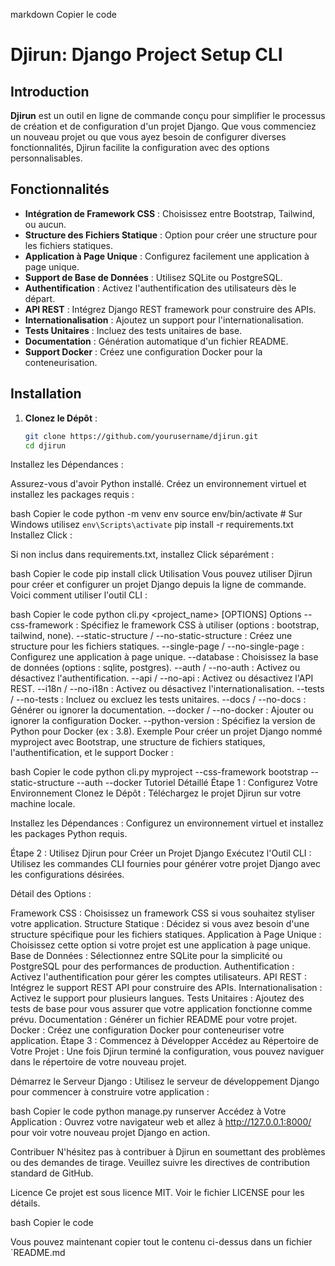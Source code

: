 markdown
Copier le code
# Djirun: Django Project Setup CLI

## Introduction

**Djirun** est un outil en ligne de commande conçu pour simplifier le processus de création et de configuration d'un projet Django. Que vous commenciez un nouveau projet ou que vous ayez besoin de configurer diverses fonctionnalités, Djirun facilite la configuration avec des options personnalisables.

## Fonctionnalités

- **Intégration de Framework CSS** : Choisissez entre Bootstrap, Tailwind, ou aucun.
- **Structure des Fichiers Statique** : Option pour créer une structure pour les fichiers statiques.
- **Application à Page Unique** : Configurez facilement une application à page unique.
- **Support de Base de Données** : Utilisez SQLite ou PostgreSQL.
- **Authentification** : Activez l'authentification des utilisateurs dès le départ.
- **API REST** : Intégrez Django REST framework pour construire des APIs.
- **Internationalisation** : Ajoutez un support pour l'internationalisation.
- **Tests Unitaires** : Incluez des tests unitaires de base.
- **Documentation** : Génération automatique d'un fichier README.
- **Support Docker** : Créez une configuration Docker pour la conteneurisation.

## Installation

1. **Clonez le Dépôt** :

   ```bash
   git clone https://github.com/yourusername/djirun.git
   cd djirun
Installez les Dépendances :

Assurez-vous d'avoir Python installé. Créez un environnement virtuel et installez les packages requis :

bash
Copier le code
python -m venv env
source env/bin/activate  # Sur Windows utilisez `env\Scripts\activate`
pip install -r requirements.txt
Installez Click :

Si non inclus dans requirements.txt, installez Click séparément :

bash
Copier le code
pip install click
Utilisation
Vous pouvez utiliser Djirun pour créer et configurer un projet Django depuis la ligne de commande. Voici comment utiliser l'outil CLI :

bash
Copier le code
python cli.py <project_name> [OPTIONS]
Options
--css-framework : Spécifiez le framework CSS à utiliser (options : bootstrap, tailwind, none).
--static-structure / --no-static-structure : Créez une structure pour les fichiers statiques.
--single-page / --no-single-page : Configurez une application à page unique.
--database : Choisissez la base de données (options : sqlite, postgres).
--auth / --no-auth : Activez ou désactivez l'authentification.
--api / --no-api : Activez ou désactivez l'API REST.
--i18n / --no-i18n : Activez ou désactivez l'internationalisation.
--tests / --no-tests : Incluez ou excluez les tests unitaires.
--docs / --no-docs : Générer ou ignorer la documentation.
--docker / --no-docker : Ajouter ou ignorer la configuration Docker.
--python-version : Spécifiez la version de Python pour Docker (ex : 3.8).
Exemple
Pour créer un projet Django nommé myproject avec Bootstrap, une structure de fichiers statiques, l'authentification, et le support Docker :

bash
Copier le code
python cli.py myproject --css-framework bootstrap --static-structure --auth --docker
Tutoriel Détaillé
Étape 1 : Configurez Votre Environnement
Clonez le Dépôt : Téléchargez le projet Djirun sur votre machine locale.

Installez les Dépendances : Configurez un environnement virtuel et installez les packages Python requis.

Étape 2 : Utilisez Djirun pour Créer un Projet Django
Exécutez l'Outil CLI : Utilisez les commandes CLI fournies pour générer votre projet Django avec les configurations désirées.

Détail des Options :

Framework CSS : Choisissez un framework CSS si vous souhaitez styliser votre application.
Structure Statique : Décidez si vous avez besoin d'une structure spécifique pour les fichiers statiques.
Application à Page Unique : Choisissez cette option si votre projet est une application à page unique.
Base de Données : Sélectionnez entre SQLite pour la simplicité ou PostgreSQL pour des performances de production.
Authentification : Activez l'authentification pour gérer les comptes utilisateurs.
API REST : Intégrez le support REST API pour construire des APIs.
Internationalisation : Activez le support pour plusieurs langues.
Tests Unitaires : Ajoutez des tests de base pour vous assurer que votre application fonctionne comme prévu.
Documentation : Générer un fichier README pour votre projet.
Docker : Créez une configuration Docker pour conteneuriser votre application.
Étape 3 : Commencez à Développer
Accédez au Répertoire de Votre Projet : Une fois Djirun terminé la configuration, vous pouvez naviguer dans le répertoire de votre nouveau projet.

Démarrez le Serveur Django : Utilisez le serveur de développement Django pour commencer à construire votre application :

bash
Copier le code
python manage.py runserver
Accédez à Votre Application : Ouvrez votre navigateur web et allez à http://127.0.0.1:8000/ pour voir votre nouveau projet Django en action.

Contribuer
N'hésitez pas à contribuer à Djirun en soumettant des problèmes ou des demandes de tirage. Veuillez suivre les directives de contribution standard de GitHub.

Licence
Ce projet est sous licence MIT. Voir le fichier LICENSE pour les détails.

bash
Copier le code

Vous pouvez maintenant copier tout le contenu ci-dessus dans un fichier `README.md